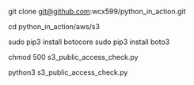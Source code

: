 git clone git@github.com:wcx599/python_in_action.git

cd python_in_action/aws/s3

sudo pip3 install botocore
sudo pip3 install boto3

chmod 500 s3_public_access_check.py

python3 s3_public_access_check.py